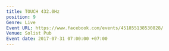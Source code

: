 ```yaml
---
title: TOUCH 432.0Hz
position: 9
Genre: Live
Event URL: https://www.facebook.com/events/451855138530828/
Venue: Solist Pub
Event date: 2017-07-31 07:00:00 +07:00
---
```


